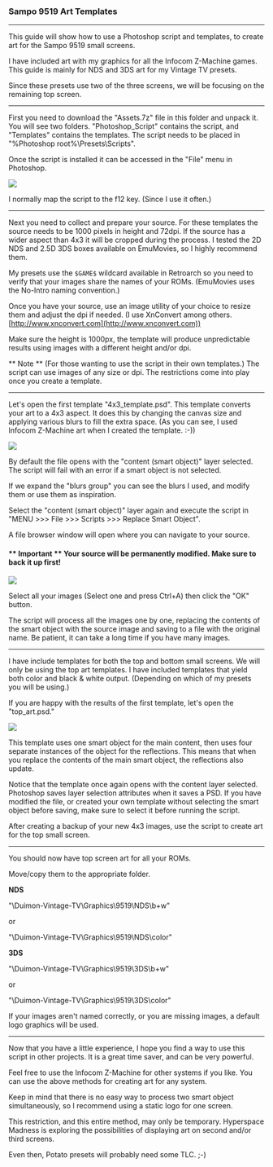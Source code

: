 ### Sampo 9519 Art Templates
___

This guide will show how to use a Photoshop script and templates, to create art for the Sampo 9519 small screens.

I have included art with my graphics for all the Infocom Z-Machine games. This guide is mainly for NDS and 3DS art for my Vintage TV presets.

Since these presets use two of the three screens, we will be focusing on the remaining top screen.
___

First you need to download the "Assets.7z" file in this folder and unpack it. You will see two folders. "Photoshop_Script" contains the script, and "Templates" contains the templates. The script needs to be placed in "%Photoshop root%\Presets\Scripts".

Once the script is installed it can be accessed in the "File" menu in Photoshop.

![](images/run_script.png)

I normally map the script to the f12 key. (Since I use it often.)

___
Next you need to collect and prepare your source. For these templates the source needs to be 1000 pixels in height and 72dpi. If the source has a wider aspect than 4x3 it will be cropped during the process. I tested the 2D NDS and 2.5D 3DS boxes available on EmuMovies, so I highly recommend them.

My presets use the ```$GAME$``` wildcard available in Retroarch so you need to verify that your images share the names of your ROMs. (EmuMovies uses the No-Intro naming convention.)

Once you have your source, use an image utility of your choice to resize them and adjust the dpi if needed. (I use XnConvert among others. [http://www.xnconvert.com](http://www.xnconvert.com))

Make sure the height is 1000px, the template will produce unpredictable results using images with a different height and/or dpi.

** Note ** (For those wanting to use the script in their own templates.) The script can use images of any size or dpi. The restrictions come into play once you create a template. 

___

Let's open the first template "4x3_template.psd". This template converts your art to a 4x3 aspect. It does this by changing the canvas size and applying various blurs to fill the extra space. (As you can see, I used Infocom Z-Machine art when I created the template. :-))

![](images/4x3_01.png)

By default the file opens with the "content (smart object)" layer selected. The script will fail with an error if a smart object is not selected.


If we expand the "blurs group" you can see the blurs I used, and modify them or use them as inspiration.

Select the "content (smart object)" layer again and execute the script in "MENU >>> File >>> Scripts >>> Replace Smart Object".

A file browser window will open where you can navigate to your source.

#### ** Important ** Your source will be permanently modified. Make sure to back it up first!

![](images/browse.png)

Select all your images (Select one and press Ctrl+A) then click the "OK" button.

The script will process all the images one by one, replacing the contents of the smart object with the source image and saving to a file with the original name. Be patient, it can take a long time if you have many images.

___

I have include templates for both the top and bottom small screens. We will only be using the top art templates. I have included templates that yield both color and black & white output. (Depending on which of my presets you will be using.)

If you are happy with the results of the first template, let's open the "top_art.psd."

![](images/top_art.png)

This template uses one smart object for the main content, then uses four separate instances of the object for the reflections. This means that when you replace the contents of the main smart object, the reflections also update.

Notice that the template once again opens with the content layer selected. Photoshop saves layer selection attributes when it saves a PSD. If you have modified the file, or created your own template without selecting the smart object before saving, make sure to select it before running the script.

After creating a backup of your new 4x3 images, use the script to create art for the top small screen.

___

You should now have top screen art for all your ROMs.

Move/copy them to the appropriate folder.

**NDS**

"\Duimon-Vintage-TV\Graphics\9519\NDS\b+w"

or

"\Duimon-Vintage-TV\Graphics\9519\NDS\color"

**3DS**

"\Duimon-Vintage-TV\Graphics\9519\3DS\b+w"

or

"\Duimon-Vintage-TV\Graphics\9519\3DS\color"

If your images aren't named correctly, or you are missing images, a default logo graphics will be used.

___

Now that you have a little experience, I hope you find a way to use this script in other projects. It is a great time saver, and can be very powerful.

Feel free to use the Infocom Z-Machine for other systems if you like. You can use the above methods for creating art for any system.

Keep in mind that there is no easy way to process two smart object simultaneously, so I recommend using a static logo for one screen.

This restriction, and this entire method, may only be temporary. Hyperspace Madness is exploring the possibilities of displaying art on second and/or third screens.

Even then, Potato presets will probably need some TLC. ;-)







